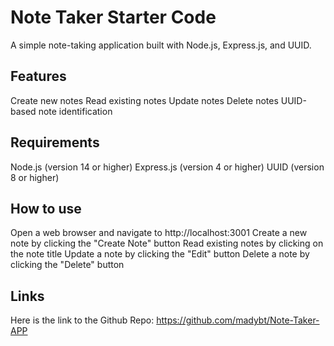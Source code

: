 # Note Taker Starter Code
A simple note-taking application built with Node.js, Express.js, and UUID.

## Features

Create new notes
Read existing notes
Update notes
Delete notes
UUID-based note identification

## Requirements

Node.js (version 14 or higher)
Express.js (version 4 or higher)
UUID (version 8 or higher)

## How to use
Open a web browser and navigate to http://localhost:3001
Create a new note by clicking the "Create Note" button
Read existing notes by clicking on the note title
Update a note by clicking the "Edit" button
Delete a note by clicking the "Delete" button

## Links
Here is the link to the Github Repo:
https://github.com/madybt/Note-Taker-APP
